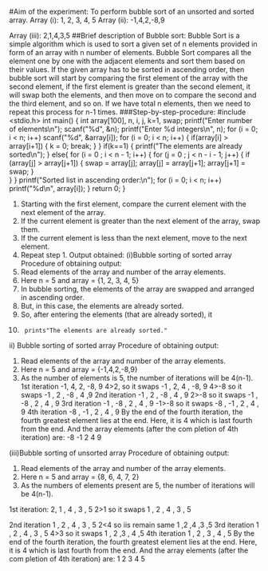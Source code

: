 #Aim of the experiment:
To perform bubble sort of an unsorted and sorted array. 
Array (i):  1, 2, 3, 4, 5
Array (ii): -1,4,2,-8,9

Array (iii): 2,1,4,3,5
##Brief description of Bubble sort:
Bubble Sort is a simple algorithm which is used to sort a given set of n elements provided in form of an array with n number of elements. Bubble Sort compares all the element one by one with the adjacent elements and sort them based on their values.
If the given array has to be sorted in ascending order, then bubble sort will start by comparing the first element of the array with the second element, if the first element is greater than the second element, it will swap both the elements, and then move on to compare the second and the third element, and so on.
If we have total n elements, then we need to repeat this process for n-1 times.
###Step-by-step-procedure:
#include <stdio.h>
int main()
{
  int array[100], n, i, j, k=1, swap;
  printf("Enter number of elements\n");
  scanf("%d", &n);
  printf("Enter %d integers\n", n);
  for (i = 0; i < n; i++)
    scanf("%d", &array[i]);
  for (i = 0; i < n; i++)
  {
    if(array[i] > array[i+1])
    {
        k = 0;
        break;
    }
  }
  if(k==1)
  {
    printf("The elements are already sorted\n");
  }
  else{
  for (i = 0 ; i < n - 1; i++)
  {
    for (j = 0 ; j < n - i - 1; j++)
    {
      if (array[j] > array[j+1]) 
      {
        swap  = array[j];
        array[j]   = array[j+1];
        array[j+1] = swap;
      }    
    }
  }
  printf("Sorted list in ascending order:\n");
  for (i = 0; i < n; i++)
     printf("%d\n", array[i]);
  }
  return 0;
}

1.	Starting with the first element, compare the current element with the next element of the array. 
2.	If the current element is greater than the next element of the array, swap them. 
3.	If the current element is less than the next element, move to the next element. 
4.	Repeat step 1.
Output obtained:
(i)Bubble sorting of sorted array
Procedure of obtaining output:
1.	Read elements of the array and number of the array elements.
2.	Here n = 5 and array = {1, 2, 3, 4, 5}
3.	In bubble sorting, the elements of the array are swapped and arranged in ascending order.
4.	But, in this case, the elements are already sorted.
5.	So, after entering the elements (that are already sorted), it 
6.	    prints"The elements are already sorted."
ii) Bubble sorting of sorted array
Procedure of obtaining output:
1.	Read elements of the array and number of the array elements.
2.	Here n = 5 and array = {-1,4,2,-8,9}
3.	As the number of elements is 5, the number of iterations will be 4(n-1).
1st iteration
-1, 4, 2, -8, 9
   4>2, so it swaps
-1 , 2, 4 , -8, 9
4>-8 so it swaps
-1 , 2 , -8 , 4 ,9
2nd iteration
-1 , 2 , -8 , 4 , 9
2>-8 so it swaps
-1 , -8 , 2 , 4 , 9
3rd iteration
-1 , -8 , 2 , 4 , 9
-1>-8 so it swaps
-8 , -1 , 2 , 4 , 9
 4th iteration 
-8 , -1 , 2 , 4 , 9
By the end of the fourth iteration, the fourth greatest element lies at the end. Here, it is 4 which is last fourth from the end. And the array elements (after the com
pletion of 4th iteration) are:
       -8	      -1	       2	       4	       9
      
(iii)Bubble sorting of unsorted array
Procedure of obtaining output:
1.	Read elements of the array and number of the array elements.
2.	Here n = 5 and array = {8, 6, 4, 7, 2}
3.	As the numbers of elements present are 5, the number of iterations will be 4(n-1).

1st iteration:
2, 1 , 4 , 3 , 5
2>1 so it swaps
1 , 2 , 4 , 3 , 5

2nd iteration
1 , 2 , 4 , 3 , 5
2<4 so iis remain same
1	,2  ,4  ,3  ,5
3rd iteration
1 , 2 , 4 , 3 , 5
4>3 so it swaps
1 , 2 ,3 , 4 ,5
4th iteration
1 , 2 , 3 , 4 , 5
By the end of the fourth iteration, the fourth greatest element lies at the end. Here, it is 4 which is last fourth from the end. And the array elements (after the com
pletion of 4th iteration) are:
       1	        2	        3	        4	        5
      



